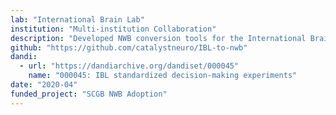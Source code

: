 ```yaml
---
lab: "International Brain Lab"
institution: "Multi-institution Collaboration"
description: "Developed NWB conversion tools for the International Brain Lab's standardized decision-making experiments, including custom NWB extensions for specialized data types. The conversion pipeline handles multi-modal behavioral and neural data from multiple research sites, integrating wheel movements, video recordings, and visual stimulation data across a large-scale collaboration."
github: "https://github.com/catalystneuro/IBL-to-nwb"
dandi:
  - url: "https://dandiarchive.org/dandiset/000045"
    name: "000045: IBL standardized decision-making experiments"
date: "2020-04"
funded_project: "SCGB NWB Adoption"
---
```

